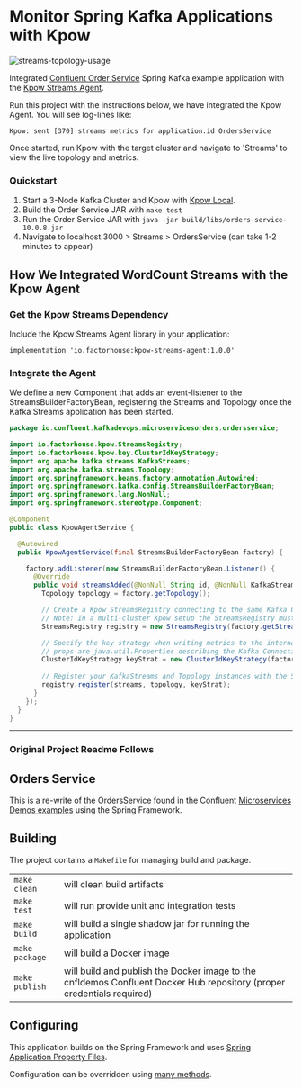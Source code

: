 # Monitor Spring Kafka Applications with Kpow

![streams-topology-usage](https://github.com/user-attachments/assets/57c6549a-a408-4604-af64-068d2ee73d22)


Integrated [Confluent Order Service](https://github.com/confluentinc/streaming-ops/tree/main/apps/microservices-orders/orders-service) Spring Kafka example application with the [Kpow Streams Agent](https://github.com/factorhouse/kpow-streams-agent).

Run this project with the instructions below, we have integrated the Kpow Agent. You will see log-lines like:

```
Kpow: sent [370] streams metrics for application.id OrdersService
```

Once started, run Kpow with the target cluster and navigate to 'Streams' to view the live topology and metrics.

### Quickstart

1. Start a 3-Node Kafka Cluster and Kpow with [Kpow Local](https://github.com/factorhouse/kpow-local).
2. Build the Order Service JAR with `make test`
3. Run the Order Service JAR with `java -jar build/libs/orders-service-10.0.8.jar`
4. Navigate to localhost:3000 > Streams > OrdersService (can take 1-2 minutes to appear)

## How We Integrated WordCount Streams with the Kpow Agent

### Get the Kpow Streams Dependency

Include the Kpow Streams Agent library in your application:

```
implementation 'io.factorhouse:kpow-streams-agent:1.0.0'
```

### Integrate the Agent

We define a new Component that adds an event-listener to the StreamsBuilderFactoryBean, registering the Streams and Topology once the Kafka Streams application has been started.

```Java
package io.confluent.kafkadevops.microservicesorders.ordersservice;

import io.factorhouse.kpow.StreamsRegistry;
import io.factorhouse.kpow.key.ClusterIdKeyStrategy;
import org.apache.kafka.streams.KafkaStreams;
import org.apache.kafka.streams.Topology;
import org.springframework.beans.factory.annotation.Autowired;
import org.springframework.kafka.config.StreamsBuilderFactoryBean;
import org.springframework.lang.NonNull;
import org.springframework.stereotype.Component;

@Component
public class KpowAgentService {

  @Autowired
  public KpowAgentService(final StreamsBuilderFactoryBean factory) {

    factory.addListener(new StreamsBuilderFactoryBean.Listener() {
      @Override
      public void streamsAdded(@NonNull String id, @NonNull KafkaStreams streams) {
        Topology topology = factory.getTopology();

        // Create a Kpow StreamsRegistry connecting to the same Kafka Cluster as Kafka Streams.
        // Note: In a multi-cluster Kpow setup the StreamsRegistry must be configured with your Primary cluster.
        StreamsRegistry registry = new StreamsRegistry(factory.getStreamsConfiguration());

        // Specify the key strategy when writing metrics to the internal Kafka topic
        // props are java.util.Properties describing the Kafka Connection
        ClusterIdKeyStrategy keyStrat = new ClusterIdKeyStrategy(factory.getStreamsConfiguration());
        
        // Register your KafkaStreams and Topology instances with the StreamsRegistry
        registry.register(streams, topology, keyStrat);
      }
    });
  }
}
```

----

### Original Project Readme Follows

## Orders Service

This is a re-write of the OrdersService found in the Confluent [Microservices Demos examples](https://github.com/confluentinc/kafka-streams-examples/tree/6.0.0-post/src/main/java/io/confluent/examples/streams/microservices)
using the Spring Framework.

## Building

The project contains a `Makefile` for managing build and package.

|            |                                           |
|------------|-------------------------------------------|
| `make clean` |will clean build artifacts|
| `make test`  |will run provide unit and integration tests|
| `make build` |will build a single shadow jar for running the application|
| `make package` |will build a Docker image|
| `make publish` |will build and publish the Docker image to the cnfldemos Confluent Docker Hub repository (proper credentials required)|

## Configuring

This application builds on the Spring Framework and uses [Spring Application Property Files](https://docs.spring.io/spring-boot/docs/current/reference/html/spring-boot-features.html#boot-features-external-config-application-property-files).

Configuration can be overridden using [many methods](https://docs.spring.io/spring-boot/docs/1.5.6.RELEASE/reference/html/boot-features-external-config.html).
